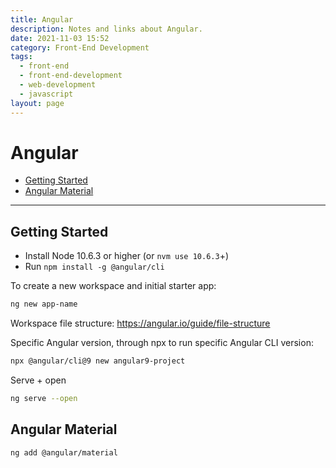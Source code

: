 ```yaml
---
title: Angular
description: Notes and links about Angular.
date: 2021-11-03 15:52
category: Front-End Development
tags: 
  - front-end
  - front-end-development
  - web-development
  - javascript
layout: page
---
```


# Angular

- [Getting Started](#getting-started)
- [Angular Material](#angular-material)

- - -

## Getting Started

- Install Node 10.6.3 or higher (or `nvm use 10.6.3`+)
- Run `npm install -g @angular/cli`

To create a new workspace and initial starter app:

```sh
ng new app-name
```

Workspace file structure: https://angular.io/guide/file-structure

Specific Angular version, through npx to run specific Angular CLI version:

```sh
npx @angular/cli@9 new angular9-project
```

Serve + open

```sh
ng serve --open
```

## Angular Material


```sh
ng add @angular/material
```
